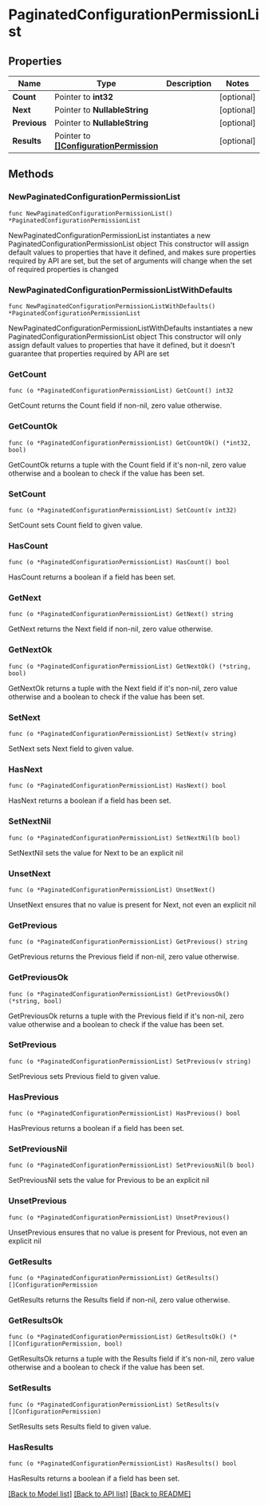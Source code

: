 # PaginatedConfigurationPermissionList

## Properties

Name | Type | Description | Notes
------------ | ------------- | ------------- | -------------
**Count** | Pointer to **int32** |  | [optional] 
**Next** | Pointer to **NullableString** |  | [optional] 
**Previous** | Pointer to **NullableString** |  | [optional] 
**Results** | Pointer to [**[]ConfigurationPermission**](ConfigurationPermission.md) |  | [optional] 

## Methods

### NewPaginatedConfigurationPermissionList

`func NewPaginatedConfigurationPermissionList() *PaginatedConfigurationPermissionList`

NewPaginatedConfigurationPermissionList instantiates a new PaginatedConfigurationPermissionList object
This constructor will assign default values to properties that have it defined,
and makes sure properties required by API are set, but the set of arguments
will change when the set of required properties is changed

### NewPaginatedConfigurationPermissionListWithDefaults

`func NewPaginatedConfigurationPermissionListWithDefaults() *PaginatedConfigurationPermissionList`

NewPaginatedConfigurationPermissionListWithDefaults instantiates a new PaginatedConfigurationPermissionList object
This constructor will only assign default values to properties that have it defined,
but it doesn't guarantee that properties required by API are set

### GetCount

`func (o *PaginatedConfigurationPermissionList) GetCount() int32`

GetCount returns the Count field if non-nil, zero value otherwise.

### GetCountOk

`func (o *PaginatedConfigurationPermissionList) GetCountOk() (*int32, bool)`

GetCountOk returns a tuple with the Count field if it's non-nil, zero value otherwise
and a boolean to check if the value has been set.

### SetCount

`func (o *PaginatedConfigurationPermissionList) SetCount(v int32)`

SetCount sets Count field to given value.

### HasCount

`func (o *PaginatedConfigurationPermissionList) HasCount() bool`

HasCount returns a boolean if a field has been set.

### GetNext

`func (o *PaginatedConfigurationPermissionList) GetNext() string`

GetNext returns the Next field if non-nil, zero value otherwise.

### GetNextOk

`func (o *PaginatedConfigurationPermissionList) GetNextOk() (*string, bool)`

GetNextOk returns a tuple with the Next field if it's non-nil, zero value otherwise
and a boolean to check if the value has been set.

### SetNext

`func (o *PaginatedConfigurationPermissionList) SetNext(v string)`

SetNext sets Next field to given value.

### HasNext

`func (o *PaginatedConfigurationPermissionList) HasNext() bool`

HasNext returns a boolean if a field has been set.

### SetNextNil

`func (o *PaginatedConfigurationPermissionList) SetNextNil(b bool)`

 SetNextNil sets the value for Next to be an explicit nil

### UnsetNext
`func (o *PaginatedConfigurationPermissionList) UnsetNext()`

UnsetNext ensures that no value is present for Next, not even an explicit nil
### GetPrevious

`func (o *PaginatedConfigurationPermissionList) GetPrevious() string`

GetPrevious returns the Previous field if non-nil, zero value otherwise.

### GetPreviousOk

`func (o *PaginatedConfigurationPermissionList) GetPreviousOk() (*string, bool)`

GetPreviousOk returns a tuple with the Previous field if it's non-nil, zero value otherwise
and a boolean to check if the value has been set.

### SetPrevious

`func (o *PaginatedConfigurationPermissionList) SetPrevious(v string)`

SetPrevious sets Previous field to given value.

### HasPrevious

`func (o *PaginatedConfigurationPermissionList) HasPrevious() bool`

HasPrevious returns a boolean if a field has been set.

### SetPreviousNil

`func (o *PaginatedConfigurationPermissionList) SetPreviousNil(b bool)`

 SetPreviousNil sets the value for Previous to be an explicit nil

### UnsetPrevious
`func (o *PaginatedConfigurationPermissionList) UnsetPrevious()`

UnsetPrevious ensures that no value is present for Previous, not even an explicit nil
### GetResults

`func (o *PaginatedConfigurationPermissionList) GetResults() []ConfigurationPermission`

GetResults returns the Results field if non-nil, zero value otherwise.

### GetResultsOk

`func (o *PaginatedConfigurationPermissionList) GetResultsOk() (*[]ConfigurationPermission, bool)`

GetResultsOk returns a tuple with the Results field if it's non-nil, zero value otherwise
and a boolean to check if the value has been set.

### SetResults

`func (o *PaginatedConfigurationPermissionList) SetResults(v []ConfigurationPermission)`

SetResults sets Results field to given value.

### HasResults

`func (o *PaginatedConfigurationPermissionList) HasResults() bool`

HasResults returns a boolean if a field has been set.


[[Back to Model list]](../README.md#documentation-for-models) [[Back to API list]](../README.md#documentation-for-api-endpoints) [[Back to README]](../README.md)


